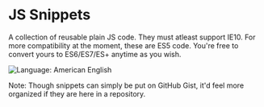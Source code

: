 # JS Snippets
A collection of reusable plain JS code. They must atleast support IE10. For more compatibility at the moment, these are ES5 code. You're free to convert yours to ES6/ES7/ES+ anytime as you wish.

![Language: American English](https://img.shields.io/badge/language-american%20english-red.svg)

Note: Though snippets can simply be put on GitHub Gist, it'd feel more organized if they are here in a repository.

